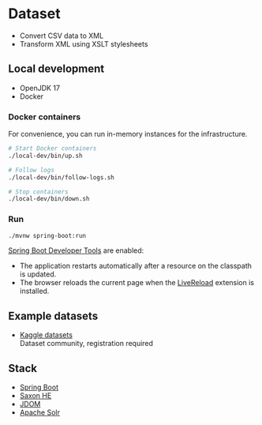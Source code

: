 # Dataset

* Convert CSV data to XML
* Transform XML using XSLT stylesheets

## Local development

* OpenJDK 17
* Docker

### Docker containers

For convenience, you can run in-memory instances for the infrastructure.

```bash
# Start Docker containers
./local-dev/bin/up.sh

# Follow logs
./local-dev/bin/follow-logs.sh

# Stop containers
./local-dev/bin/down.sh
```

### Run

```bash
./mvnw spring-boot:run
```

[Spring Boot Developer Tools](https://docs.spring.io/spring-boot/docs/3.0.2/reference/html/using.html#using.devtools)
are enabled:

* The application restarts automatically after a resource on the classpath is updated.
* The browser reloads the current page when the [LiveReload](https://github.com/livereload/livereload-js) extension is
  installed.

## Example datasets

* [Kaggle datasets](https://www.kaggle.com/datasets)  
  Dataset community, registration required

## Stack

* [Spring Boot](https://github.com/spring-projects/spring-boot)
* [Saxon HE](https://github.com/Saxonica/Saxon-HE)
* [JDOM](https://github.com/hunterhacker/jdom)
* [Apache Solr](https://github.com/apache/solr)
